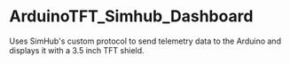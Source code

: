 # ArduinoTFT_Simhub_Dashboard
Uses SimHub's custom protocol to send telemetry data to the Arduino and displays it with a 3.5 inch TFT shield.
